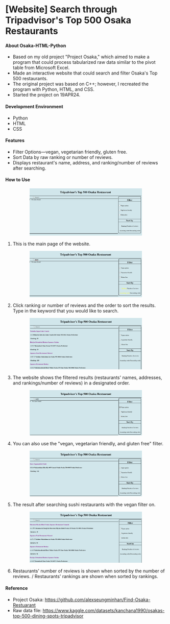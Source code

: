 # [Website] Search through Tripadvisor's Top 500 Osaka Restaurants

#### About Osaka-HTML-Python

+ Based on my old project "Project Osaka," which aimed to make a program that could process tabularized raw data similar to the pivot table from Microsoft Excel.
+ Made an interactive website that could search and filter Osaka's Top 500 restaurants.
+ The original project was based on C++; however, I recreated the program with Python, HTML, and CSS. 
+ Started the project on 19APR24.

#### Development Environment

+ Python
+ HTML
+ CSS

#### Features

+ Filter Options—vegan, vegetarian friendly, gluten free.
+ Sort Data by raw ranking or number of reviews.
+ Displays restaurant's name, address, and ranking/number of reviews after searching.

#### How to Use

<p align="center">
  <img src="Screenshot/1.png"
   width="70%"
   height="50%"
    >
</p>

1) This is the main page of the website.

<p align="center">
  <img src="Screenshot/2.png"
   width="70%"
   height="50%"
    >
</p>

2) Click ranking or number of reviews and the order to sort the results. Type in the keyword that you would like to search.

<p align="center">
  <img src="Screenshot/3.png"
   width="70%"
   height="50%"
    >
</p>

3) The website shows the filtered results (restaurants' names, addresses, and rankings/number of reviews) in a designated order. 

<p align="center">
  <img src="Screenshot/4.png"
   width="70%"
   height="50%"
    >
</p>

4) You can also use the "vegan, vegetarian friendly, and gluten free" filter.

<p align="center">
  <img src="Screenshot/5.png"
   width="70%"
   height="50%"
    >
</p>

5) The result after searching sushi restaurants with the vegan filter on.

<p align="center">
  <img src="Screenshot/6.png"
   width="70%"
   height="50%"
    >
</p>

6) Restaurants' number of reviews is shown when sorted by the number of reviews. / Restaurants' rankings are shown when sorted by rankings.

#### Reference

+ Project Osaka: https://github.com/alexseungminhan/Find-Osaka-Restuarant
+ Raw data file: https://www.kaggle.com/datasets/kanchana1990/osakas-top-500-dining-spots-tripadvisor
